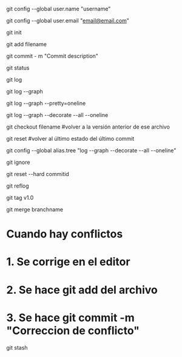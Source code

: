 git config --global user.name "username"

git config --global user.email "email@email.com"

git init

git add filename

git commit - m "Commit description"

git status

git log

git log --graph

git log --graph --pretty=oneline

git log --graph --decorate --all --oneline

git checkout filename #volver a la versión anterior de ese archivo

git reset #volver al último estado del último commit

git config --global alias.tree "log --graph --decorate --all --oneline"

git ignore

git reset --hard commitid

git reflog

git tag v1.0

git merge branchname

# Cuando hay conflictos

# 1. Se corrige en el editor

# 2. Se hace git add del archivo

# 3. Se hace git commit -m "Correccion de conflicto"

git stash
